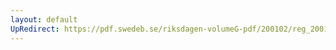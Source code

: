 ```yaml
---
layout: default
UpRedirect: https://pdf.swedeb.se/riksdagen-volumeG-pdf/200102/reg_200102/reg_200102_0638.pdf
---
```

